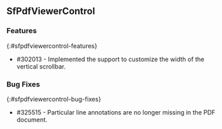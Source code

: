 ## SfPdfViewerControl

### Features
{:#sfpdfviewercontrol-features}

* \#302013 - Implemented the support to customize the width of the vertical scrollbar.

### Bug Fixes
{:#sfpdfviewercontrol-bug-fixes}

* \#325515 - Particular line annotations are no longer missing in the PDF document.